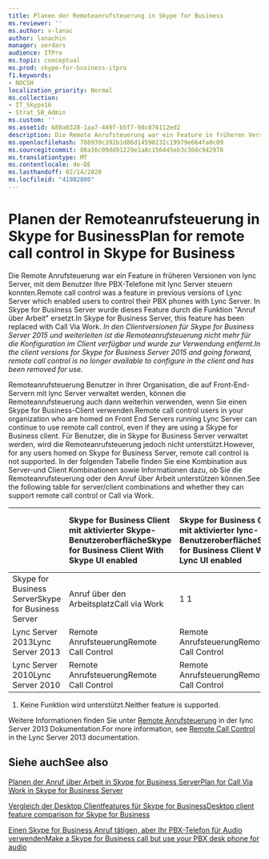 ```yaml
---
title: Planen der Remoteanrufsteuerung in Skype for Business
ms.reviewer: ''
ms.author: v-lanac
author: lanachin
manager: serdars
audience: ITPro
ms.topic: conceptual
ms.prod: skype-for-business-itpro
f1.keywords:
- NOCSH
localization_priority: Normal
ms.collection:
- IT_Skype16
- Strat_SB_Admin
ms.custom: ''
ms.assetid: 688a0328-1aa7-449f-b5f7-98c876112ed2
description: Die Remote Anrufsteuerung war ein Feature in früheren Versionen von lync Server, mit dem Benutzer Ihre PBX-Telefone mit lync Server steuern konnten. In Skype for Business Server wurde dieses Feature durch die Funktion "Anruf über Arbeit" ersetzt. In den Clientversionen für Skype for Business Server 2015 und weiterleiten ist die Remoteanrufsteuerung nicht mehr für die Konfiguration im Client verfügbar und wurde zur Verwendung entfernt.
ms.openlocfilehash: 788939c392b1d86d14590232c19979e664fa0c09
ms.sourcegitcommit: 88a16c09dd91229e1a8c156445eb3c360c942978
ms.translationtype: MT
ms.contentlocale: de-DE
ms.lasthandoff: 02/14/2020
ms.locfileid: "41982800"
---
```

# <a name="plan-for-remote-call-control-in-skype-for-business"></a><span data-ttu-id="53573-105">Planen der Remoteanrufsteuerung in Skype for Business</span><span class="sxs-lookup"><span data-stu-id="53573-105">Plan for remote call control in Skype for Business</span></span>
 
<span data-ttu-id="53573-106">Die Remote Anrufsteuerung war ein Feature in früheren Versionen von lync Server, mit dem Benutzer Ihre PBX-Telefone mit lync Server steuern konnten.</span><span class="sxs-lookup"><span data-stu-id="53573-106">Remote call control was a feature in previous versions of Lync Server which enabled users to control their PBX phones with Lync Server.</span></span> <span data-ttu-id="53573-107">In Skype for Business Server wurde dieses Feature durch die Funktion "Anruf über Arbeit" ersetzt.</span><span class="sxs-lookup"><span data-stu-id="53573-107">In Skype for Business Server, this feature has been replaced with Call Via Work.</span></span>  <span data-ttu-id="53573-108">*In den Clientversionen für Skype for Business Server 2015 und weiterleiten ist die Remoteanrufsteuerung nicht mehr für die Konfiguration im Client verfügbar und wurde zur Verwendung entfernt.*</span><span class="sxs-lookup"><span data-stu-id="53573-108">*In the client versions for Skype for Business Server 2015 and going forward, remote call control is no longer available to configure in the client and has been removed for use.*</span></span> 
  
 <span data-ttu-id="53573-109">Remoteanrufsteuerung Benutzer in Ihrer Organisation, die auf Front-End-Servern mit lync Server verwaltet werden, können die Remoteanrufsteuerung auch dann weiterhin verwenden, wenn Sie einen Skype for Business-Client verwenden.</span><span class="sxs-lookup"><span data-stu-id="53573-109">Remote call control users in your organization who are homed on Front End Servers running Lync Server can continue to use remote call control, even if they are using a Skype for Business client.</span></span> <span data-ttu-id="53573-110">Für Benutzer, die in Skype for Business Server verwaltet werden, wird die Remoteanrufsteuerung jedoch nicht unterstützt.</span><span class="sxs-lookup"><span data-stu-id="53573-110">However, for any users homed on Skype for Business Server, remote call control is not supported.</span></span> <span data-ttu-id="53573-111">In der folgenden Tabelle finden Sie eine Kombination aus Server-und Client Kombinationen sowie Informationen dazu, ob Sie die Remoteanrufsteuerung oder den Anruf über Arbeit unterstützen können.</span><span class="sxs-lookup"><span data-stu-id="53573-111">See the following table for server/client combinations and whether they can support remote call control or Call via Work.</span></span>
  
||<span data-ttu-id="53573-112">**Skype for Business Client mit aktivierter Skype-Benutzeroberfläche**</span><span class="sxs-lookup"><span data-stu-id="53573-112">**Skype for Business Client With Skype UI enabled**</span></span>|<span data-ttu-id="53573-113">**Skype for Business Client mit aktivierter lync-Benutzeroberfläche**</span><span class="sxs-lookup"><span data-stu-id="53573-113">**Skype for Business Client With Lync UI enabled**</span></span>|<span data-ttu-id="53573-114">**Skype for Business 2016-Client**</span><span class="sxs-lookup"><span data-stu-id="53573-114">**Skype for Business 2016 Client**</span></span>|<span data-ttu-id="53573-115">**Lync 2013-Client**</span><span class="sxs-lookup"><span data-stu-id="53573-115">**Lync 2013 Client**</span></span>|<span data-ttu-id="53573-116">**Lync 2010-Client**</span><span class="sxs-lookup"><span data-stu-id="53573-116">**Lync 2010 Client**</span></span>|
|:-----|:-----|:-----|:-----|:-----|:-----|
| <span data-ttu-id="53573-117">Skype for Business Server</span><span class="sxs-lookup"><span data-stu-id="53573-117">Skype for Business Server</span></span> <br/> |<span data-ttu-id="53573-118">Anruf über den Arbeitsplatz</span><span class="sxs-lookup"><span data-stu-id="53573-118">Call via Work</span></span>  <br/> |<span data-ttu-id="53573-119">1 </span><span class="sxs-lookup"><span data-stu-id="53573-119">1</span></span> <br/> |<span data-ttu-id="53573-120">Anruf über den Arbeitsplatz</span><span class="sxs-lookup"><span data-stu-id="53573-120">Call via Work</span></span>  <br/> |<span data-ttu-id="53573-121">1 </span><span class="sxs-lookup"><span data-stu-id="53573-121">1</span></span> <br/> |<span data-ttu-id="53573-122">1 </span><span class="sxs-lookup"><span data-stu-id="53573-122">1</span></span> <br/> |
| <span data-ttu-id="53573-123">Lync Server 2013</span><span class="sxs-lookup"><span data-stu-id="53573-123">Lync Server 2013</span></span> <br/> |<span data-ttu-id="53573-124">Remote Anrufsteuerung</span><span class="sxs-lookup"><span data-stu-id="53573-124">Remote Call Control</span></span>  <br/> |<span data-ttu-id="53573-125">Remote Anrufsteuerung</span><span class="sxs-lookup"><span data-stu-id="53573-125">Remote Call Control</span></span>  <br/> |<span data-ttu-id="53573-126">1 </span><span class="sxs-lookup"><span data-stu-id="53573-126">1</span></span> <br/> |<span data-ttu-id="53573-127">Remote Anrufsteuerung</span><span class="sxs-lookup"><span data-stu-id="53573-127">Remote Call Control</span></span>  <br/> |<span data-ttu-id="53573-128">Remote Anrufsteuerung</span><span class="sxs-lookup"><span data-stu-id="53573-128">Remote Call Control</span></span>  <br/> |
| <span data-ttu-id="53573-129">Lync Server 2010</span><span class="sxs-lookup"><span data-stu-id="53573-129">Lync Server 2010</span></span> <br/> |<span data-ttu-id="53573-130">Remote Anrufsteuerung</span><span class="sxs-lookup"><span data-stu-id="53573-130">Remote Call Control</span></span>  <br/> |<span data-ttu-id="53573-131">Remote Anrufsteuerung</span><span class="sxs-lookup"><span data-stu-id="53573-131">Remote Call Control</span></span>  <br/> |<span data-ttu-id="53573-132">1 </span><span class="sxs-lookup"><span data-stu-id="53573-132">1</span></span> <br/> |<span data-ttu-id="53573-133">Remote Anrufsteuerung</span><span class="sxs-lookup"><span data-stu-id="53573-133">Remote Call Control</span></span>  <br/> |<span data-ttu-id="53573-134">Remote Anrufsteuerung</span><span class="sxs-lookup"><span data-stu-id="53573-134">Remote Call Control</span></span>  <br/> |
   
1. <span data-ttu-id="53573-135">Keine Funktion wird unterstützt.</span><span class="sxs-lookup"><span data-stu-id="53573-135">Neither feature is supported.</span></span>
  
<span data-ttu-id="53573-136">Weitere Informationen finden Sie unter [Remote Anrufsteuerung](https://go.microsoft.com/fwlink/p/?LinkId=530208) in der lync Server 2013 Dokumentation.</span><span class="sxs-lookup"><span data-stu-id="53573-136">For more information, see [Remote Call Control](https://go.microsoft.com/fwlink/p/?LinkId=530208) in the Lync Server 2013 documentation.</span></span>
  
## <a name="see-also"></a><span data-ttu-id="53573-137">Siehe auch</span><span class="sxs-lookup"><span data-stu-id="53573-137">See also</span></span>

[<span data-ttu-id="53573-138">Planen der Anruf über Arbeit in Skype for Business Server</span><span class="sxs-lookup"><span data-stu-id="53573-138">Plan for Call Via Work in Skype for Business Server</span></span>](call-via-work.md)
  
[<span data-ttu-id="53573-139">Vergleich der Desktop Clientfeatures für Skype for Business</span><span class="sxs-lookup"><span data-stu-id="53573-139">Desktop client feature comparison for Skype for Business</span></span>](../../plan-your-deployment/clients-and-devices/desktop-feature-comparison.md)

[<span data-ttu-id="53573-140">Einen Skype for Business Anruf tätigen, aber Ihr PBX-Telefon für Audio verwenden</span><span class="sxs-lookup"><span data-stu-id="53573-140">Make a Skype for Business call but use your PBX desk phone for audio</span></span>](https://support.office.com/article/Make-a-Skype-for-Business-call-but-use-your-PBX-desk-phone-for-audio-6a316c11-a05e-460c-b969-32ff0ad848e6)

